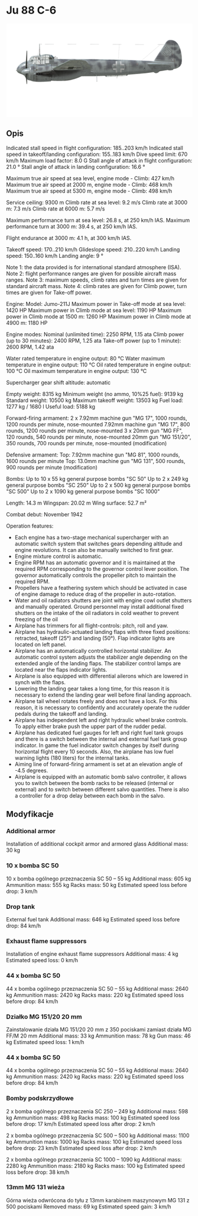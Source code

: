 # Ju 88 C-6

![ju88c6](../images/ju88c6.png)

## Opis

Indicated stall speed in flight configuration: 185..203 km/h
Indicated stall speed in takeoff/landing configuration: 155..183 km/h
Dive speed limit: 670 km/h
Maximum load factor: 8.0 G
Stall angle of attack in flight configuration: 21.0 °
Stall angle of attack in landing configuration: 16.6 °

Maximum true air speed at sea level, engine mode - Climb: 427 km/h
Maximum true air speed at 2000 m, engine mode - Climb: 468 km/h
Maximum true air speed at 5300 m, engine mode - Climb: 498 km/h

Service ceiling: 9300 m
Climb rate at sea level: 9.2 m/s
Climb rate at 3000 m: 7.3 m/s
Climb rate at 6000 m: 5.7 m/s

Maximum performance turn at sea level: 26.8 s, at 250 km/h IAS.
Maximum performance turn at 3000 m: 39.4 s, at 250 km/h IAS.

Flight endurance at 3000 m: 4.1 h, at 300 km/h IAS.

Takeoff speed: 170..210 km/h
Glideslope speed: 210..220 km/h
Landing speed: 150..160 km/h
Landing angle: 9 °

Note 1: the data provided is for international standard atmosphere (ISA).
Note 2: flight performance ranges are given for possible aircraft mass ranges.
Note 3: maximum speeds, climb rates and turn times are given for standard aircraft mass.
Note 4: climb rates are given for Climb power, turn times are given for Take-off power.

Engine:
Model: Jumo-211J
Maximum power in Take-off mode at sea level: 1420 HP
Maximum power in Climb mode at sea level: 1190 HP
Maximum power in Climb mode at 1500 m: 1260 HP
Maximum power in Climb mode at 4900 m: 1180 HP

Engine modes:
Nominal (unlimited time): 2250 RPM, 1.15 ata
Climb power (up to 30 minutes): 2400 RPM, 1.25 ata
Take-off power (up to 1 minute): 2600 RPM, 1.42 ata

Water rated temperature in engine output: 80 °C
Water maximum temperature in engine output: 110 °C
Oil rated temperature in engine output: 100 °C
Oil maximum temperature in engine output: 130 °C

Supercharger gear shift altitude: automatic 

Empty weight: 8315 kg
Minimum weight (no ammo, 10%25 fuel): 9139 kg
Standard weight: 10500 kg
Maximum takeoff weight: 13503 kg
Fuel load: 1277 kg / 1680 l
Useful load: 5188 kg

Forward-firing armament:
2 x 7.92mm machine gun "MG 17", 1000 rounds, 1200 rounds per minute, nose-mounted
7.92mm machine gun "MG 17", 800 rounds, 1200 rounds per minute, nose-mounted
3 x 20mm gun "MG FF", 120 rounds, 540 rounds per minute, nose-mounted
20mm gun "MG 151/20", 350 rounds, 700 rounds per minute, nose-mounted (modification)

Defensive armament:
Top: 7.92mm machine gun "MG 81", 1000 rounds, 1600 rounds per minute
Top: 13.0mm machine gun "MG 131", 500 rounds, 900 rounds per minute (modification)

Bombs:
Up to 10 x 55 kg general purpose bombs "SC 50"
Up to 2 x 249 kg general purpose bombs "SC 250"
Up to 2 x 500 kg general purpose bombs "SC 500"
Up to 2 x 1090 kg general purpose bombs "SC 1000"

Length: 14.3 m
Wingspan: 20.02 m
Wing surface: 52.7 m²

Combat debut: November 1942

Operation features:
- Each engine has a two-stage mechanical supercharger with an automatic switch system that switches gears depending altitude and engine revolutions. It can also be manually switched to first gear.
- Engine mixture control is automatic.
- Engine RPM has an automatic governor and it is maintained at the required RPM corresponding to the governor control lever position. The governor automatically controls the propeller pitch to maintain the required RPM.
- Propellers have a feathering system which should be activated in case of engine damage to reduce drag of the propeller in auto-rotation.
- Water and oil radiators shutters are joint with engine cowl outlet shutters and manually operated. Ground personnel may install additional fixed shutters on the intake of the oil radiators in cold weather to prevent freezing of the oil
- Airplane has trimmers for all flight-controls: pitch, roll and yaw.
- Airplane has hydraulic-actuated landing flaps with three fixed positions: retracted, takeoff (25°) and landing (50°). Flap indicator lights are located on left panel.
- Airplane has an automatically controlled horizontal stabilizer. An automatic control system adjusts the stabilizer angle depending on the extended angle of the landing flaps. The stabilizer control lamps are located near the flaps indicator lights.
- Airplane is also equipped with differential ailerons which are lowered in synch with the flaps.
- Lowering the landing gear takes a long time, for this reason it is necessary to extend the landing gear well before final landing approach.
- Airplane tail wheel rotates freely and does not have a lock. For this reason, it is necessary to confidently and accurately operate the rudder pedals during the takeoff and landing.
- Airplane has independent left and right hydraulic wheel brake controls. To apply either brake push the upper part of the rudder pedal.
- Airplane has dedicated fuel gauges for left and right fuel tank groups and there is a switch between the internal and external fuel tank group indicator. In game the fuel indicator switch changes by itself during horizontal flight every 10 seconds. Also, the airplane has low fuel warning lights (180 liters) for the internal tanks.
- Aiming line of forward-firing armament is set at an elevation angle of -4.5 degrees.
- Airplane is equipped with an automatic bomb salvo controller, it allows you to switch between the bomb racks to be released (internal or external) and to switch between different salvo quantities. There is also a controller for a drop delay between each bomb in the salvo.

## Modyfikacje


### Additional armor

Installation of additional cockpit armor and armored glass
Additional mass: 30 kg


### 10 x bomba SC 50

10 x bomba ogólnego przeznaczenia SC 50 – 55 kg
Additional mass: 605 kg
Ammunition mass: 555 kg
Racks mass: 50 kg
Estimated speed loss before drop: 3 km/h


### Drop tank

External fuel tank
Additional mass: 646 kg
Estimated speed loss before drop: 84 km/h


### Exhaust flame suppressors

Installation of engine exhaust flame suppressors
Additional mass: 4 kg
Estimated speed loss: 0 km/h﻿


### 44 x bomba SC 50

44 x bomba ogólnego przeznaczenia SC 50 – 55 kg
Additional mass: 2640 kg
Ammunition mass: 2420 kg
Racks mass: 220 kg
Estimated speed loss before drop: 84 km/h


### Działko MG 151/20 20 mm

Zainstalowanie działa MG 151/20 20 mm z 350 pociskami zamiast działa MG FF/M 20 mm
Additional mass: 33 kg
Ammunition mass: 78 kg
Gun mass: 46 kg
Estimated speed loss: 1 km/h﻿


### 44 x bomba SC 50

44 x bomba ogólnego przeznaczenia SC 50 – 55 kg
Additional mass: 2640 kg
Ammunition mass: 2420 kg
Racks mass: 220 kg
Estimated speed loss before drop: 84 km/h


### Bomby podskrzydłowe

2 x bomba ogólnego przeznaczenia SC 250 – 249 kg
Additional mass: 598 kg
Ammunition mass: 498 kg
Racks mass: 100 kg
Estimated speed loss before drop: 17 km/h
Estimated speed loss after drop: 2 km/h

2 x bomba ogólnego przeznaczenia SC 500 – 500 kg
Additional mass: 1100 kg
Ammunition mass: 1000 kg
Racks mass: 100 kg
Estimated speed loss before drop: 23 km/h
Estimated speed loss after drop: 2 km/h

2 x bomba ogólnego przeznaczenia SC 1000 – 1090 kg
Additional mass: 2280 kg
Ammunition mass: 2180 kg
Racks mass: 100 kg
Estimated speed loss before drop: 38 km/h


### 13mm MG 131 wieża

Górna wieża odwrócona do tyłu z 13mm karabinem maszynowym MG 131 z 500 pociskami
Removed mass: 69 kg
Estimated speed gain: 3 km/h